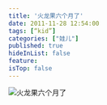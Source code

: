 ```yaml
---
title: '火龙果六个月了'
date: 2011-11-28 12:54:00
tags: [“kid”]
categories: ["娃儿"]
published: true
hideInList: false
feature: 
isTop: false
---
```



![火龙果六个月了](https://toshaojin.files.wordpress.com/2011/11/tumblr_lvf45eawuo1r311ono1_1280.png)